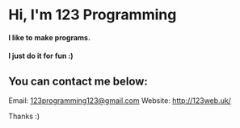 # Hi, I'm 123 Programming

#### I like to make programs. 
#### I just do it for fun :) 

## You can contact me below: 

Email: 123programming123@gmail.com
Website: http://123web.uk/

Thanks :)
